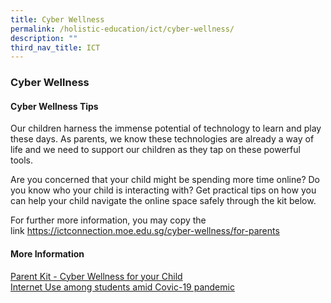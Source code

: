 ```yaml
---
title: Cyber Wellness
permalink: /holistic-education/ict/cyber-wellness/
description: ""
third_nav_title: ICT
---
```

### **Cyber Wellness**
#### **Cyber Wellness Tips**
Our children harness the immense potential of technology to learn and play these days. As parents, we know these technologies are already a way of life and we need to support our children as they tap on these powerful tools. 

Are you concerned that your child might be spending more time online? Do you know who your child is interacting with? Get practical tips on how you can help your child navigate the online space safely through the kit below.

For further more information, you may copy the link https://ictconnection.moe.edu.sg/cyber-wellness/for-parents

#### **More Information**
[Parent Kit - Cyber Wellness for your Child](/files/Parent-Kit-Cyber_Wellness_for_your_Child.pdf)<br>
[Internet Use among students amid Covic-19 pandemic](/files/Internet_Use_amid_Covic-19_pandemic.pdf)

